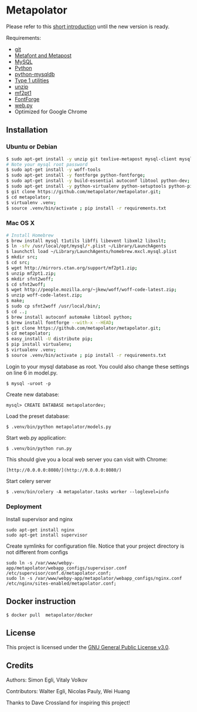 Metapolator
==============

Please refer to this [short introduction](http://metapolator.com/about) until the new version is ready.

Requirements: 

- [git](http://git-scm.org)
- [Metafont and Metapost](http://www.tug.org/)
- [MySQL](http://dev.mysql.com/downloads/mysql/)
- [Python](http://www.python.org/)
- [python-mysqldb](http://sourceforge.net/projects/mysql-python/)
- [Type 1 utilities](http://www.lcdf.org/type/#t1utils)
- [unzip](http://en.wikipedia.org/wiki/Zip_%28file_format%29)
- [mf2pt1](http://www.ctan.org/tex-archive/support/mf2pt1)
- [FontForge](http://sourceforge.net/projects/fontforge/files/fontforge-source/)
- [web.py](http://webpy.org/)
- Optimized for Google Chrome


## Installation

### Ubuntu or Debian

```sh
$ sudo apt-get install -y unzip git texlive-metapost mysql-client mysql-server libmysqlclient-dev t1utils libffi-dev libevent-dev libxml2-dev libxslt-dev;
# Note your mysql root password
$ sudo apt-get install -y woff-tools
$ sudo apt-get install -y fontforge python-fontforge;
$ sudo apt-get install -y build-essential autoconf libtool python-dev;
$ sudo apt-get install -y python-virtualenv python-setuptools python-pip
$ git clone https://github.com/metapolator/metapolator.git;
$ cd metapolator;
$ virtualenv .venv;
$ source .venv/bin/activate ; pip install -r requirements.txt
```

### Mac OS X 

```sh
# Install Homebrew
$ brew install mysql t1utils libffi libevent libxml2 libxslt;
$ ln -sfv /usr/local/opt/mysql/*.plist ~/Library/LaunchAgents
$ launchctl load ~/Library/LaunchAgents/homebrew.mxcl.mysql.plist
$ mkdir src;
$ cd src;
$ wget http://mirrors.ctan.org/support/mf2pt1.zip;
$ unzip mf2pt1.zip;
$ mkdir sfnt2woff;
$ cd sfnt2woff;
$ wget http://people.mozilla.org/~jkew/woff/woff-code-latest.zip;
$ unzip woff-code-latest.zip;
$ make;
$ sudo cp sfnt2woff /usr/local/bin/;
$ cd ..;
$ brew install autoconf automake libtool python;
$ brew install fontforge --with-x --HEAD;
$ git clone https://github.com/metapolator/metapolator.git;
$ cd metapolator;
$ easy_install -U distribute pip;
$ pip install virtualenv;
$ virtualenv .venv;
$ source .venv/bin/activate ; pip install -r requirements.txt
````

Login to your mysql database as root. You could also change these settings on line 6 in model.py.

```
$ mysql -uroot -p
```

Create new database:

```
mysql> CREATE DATABASE metapolatordev;
```

Load the preset database:

```
$ .venv/bin/python metapolator/models.py
```

Start web.py application:

```
$ .venv/bin/python run.py
```

This should give you a local web server you can visit with Chrome:

```
[http://0.0.0.0:8080/](http://0.0.0.0:8080/)
```

Start celery server

```
$ .venv/bin/celery -A metapolator.tasks worker --loglevel=info
```

### Deployment

Install supervisor and nginx

```
sudo apt-get install nginx
sudo apt-get install supervisor
```

Create symlinks for configuration file. Notice that your project directory is not different from configs

```
sudo ln -s /var/www/webpy-app/metapolator/webapp_configs/supervisor.conf /etc/supervisor/conf.d/metapolator.conf;
sudo ln -s /var/www/webpy-app/metapolator/webapp_configs/nginx.conf /etc/nginx/sites-enabled/metapolator.conf;
```

## Docker instruction

```
$ docker pull  metapolator/docker

```

## License

This project is licensed under the [GNU General Public License v3.0](http://www.gnu.org/copyleft/gpl.html).

## Credits

Authors: Simon Egli, Vitaly Volkov

Contributors: Walter Egli, Nicolas Pauly, Wei Huang

Thanks to Dave Crossland for inspiring this project!
